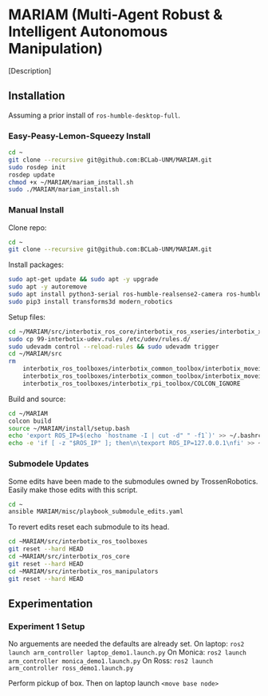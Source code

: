 # MARIAM (Multi-Agent Robust & Intelligent Autonomous Manipulation)

[Description]

## Installation

Assuming a prior install of `ros-humble-desktop-full`.

### Easy-Peasy-Lemon-Squeezy Install

```bash
cd ~
git clone --recursive git@github.com:BCLab-UNM/MARIAM.git
sudo rosdep init
rosdep update
chmod +x ~/MARIAM/mariam_install.sh
sudo ./MARIAM/mariam_install.sh
```

### Manual Install
Clone repo:
```bash
cd ~
git clone --recursive git@github.com:BCLab-UNM/MARIAM.git
```

Install packages:
```bash
sudo apt-get update && sudo apt -y upgrade
sudo apt -y autoremove
sudo apt install python3-serial ros-humble-realsense2-camera ros-humble-dynamixel-sdk ros-humble-ros2-control ros-humble-ros2-control-test-assets ros-humble-graph-msgs ros-humble-rviz-visual-tools ros-humble-hardware-interface ros-humble-moveit ros-humble-tf-transformations ros-humble-joint-trajectory-controller python3-rosdep python3-colcon-common-extensions python3-colcon-clean ros-humble-apriltag ros-humble-moveit-visual-tools python3-pip ansible
sudo pip3 install transforms3d modern_robotics
```

Setup files:
```bash
cd ~/MARIAM/src/interbotix_ros_core/interbotix_ros_xseries/interbotix_xs_sdk
sudo cp 99-interbotix-udev.rules /etc/udev/rules.d/
sudo udevadm control --reload-rules && sudo udevadm trigger
cd ~/MARIAM/src
rm                                                                                                  \
    interbotix_ros_toolboxes/interbotix_common_toolbox/interbotix_moveit_interface/COLCON_IGNORE      \
    interbotix_ros_toolboxes/interbotix_common_toolbox/interbotix_moveit_interface_msgs/COLCON_IGNORE \
    interbotix_ros_toolboxes/interbotix_rpi_toolbox/COLCON_IGNORE
```

Build and source:
```bash
cd ~/MARIAM
colcon build
source ~/MARIAM/install/setup.bash
echo 'export ROS_IP=$(echo `hostname -I | cut -d" " -f1`)' >> ~/.bashrc
echo -e 'if [ -z "$ROS_IP" ]; then\n\texport ROS_IP=127.0.0.1\nfi' >> ~/.bashrc
```

### Submodele Updates
Some edits have been made to the submodules owned by TrossenRobotics. Easily make those edits with this script.

```bash
cd ~
ansible MARIAM/misc/playbook_submodule_edits.yaml
```

To revert edits reset each submodule to its head.
```bash
cd ~MARIAM/src/interbotix_ros_toolboxes
git reset --hard HEAD
cd ~MARIAM/src/interbotix_ros_core
git reset --hard HEAD
cd ~MARIAM/src/interbotix_ros_manipulators
git reset --hard HEAD
```
## Experimentation

### Experiment 1 Setup
No arguements are needed the defaults are already set.
On laptop: `ros2 launch arm_controller laptop_demo1.launch.py`
On Monica: `ros2 launch arm_controller monica_demo1.launch.py`
On Ross: `ros2 launch arm_controller ross_demo1.launch.py`

Perform pickup of box.
Then on laptop launch  `<move base node>`